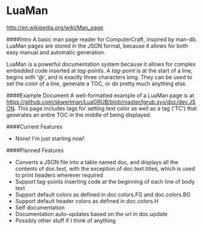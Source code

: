 LuaMan
======

http://en.wikipedia.org/wiki/Man_page

####Intro
A basic man page reader for ComputerCraft, inspired by man-db.
LuaMan pages are stored in the JSON format, because it allows for both easy manual and automatic generation.

LuaMan is a powerful documentation system because it allows for complex embedded code inserted at _tag-points_.
A _tag-point_ is at the start of a line, begins with '@', and is exactly three characters long. They can be used to set the color of a line, generate a TOC, or do pretty much anything else.

####Example Document
A well-formatted example of a LuaMan page is at https://github.com/skwerlman/LuaGRUB/blob/master/lgrub.sys/doc/dev.JSON.
This page includes tags for setting text color as well as a tag ('TC') that generates an entire TOC in the middle of being displayed.

####Current Features
- None! I'm just starting now!

####Planned Features
- Converts a JSON file into a table named doc, and displays all the contents of doc.text, with the exception of doc.text.titles, which is used to print headers wherever required
- Support tag-points inserting code at the beginning of each line of body text
- Support default colors as defined in doc.colors.FG and doc.colors.BG
- Support default header colors as defined in doc.colors.H
- Self documentation
- Documentation auto-updates based on the url in doc.update
- Possibly other stuff if I think of anything

